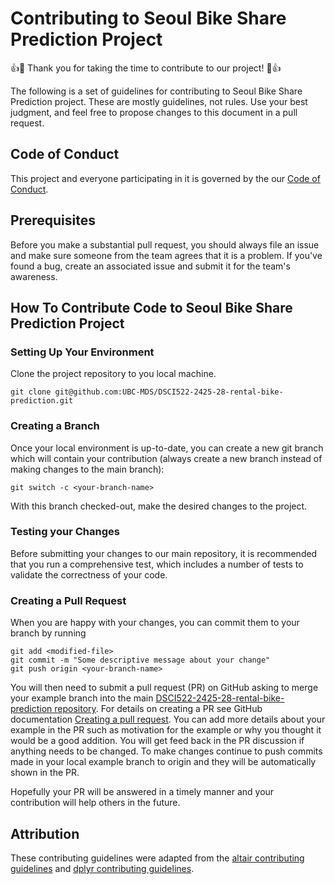 # Contributing to Seoul Bike Share Prediction Project

👍🎉 Thank you for taking the time to contribute to our project! 🎉👍

The following is a set of guidelines for contributing to Seoul Bike Share Prediction project. These are mostly guidelines, not rules. Use your best judgment, and feel free to propose changes to this document in a pull request.

## Code of Conduct

This project and everyone participating in it is governed by the our [Code of Conduct](https://github.com/UBC-MDS/DSCI522-2425-28-rental-bike-prediction/blob/main/CODE_OF_CONDUCT.md).

## Prerequisites

Before you make a substantial pull request, you should always file an issue and make sure someone from the team agrees that it is a problem. If you've found a bug, create an associated issue and submit it for the team's awareness.

## How To Contribute Code to Seoul Bike Share Prediction Project

### Setting Up Your Environment

Clone the project repository to you local machine. 
```
git clone git@github.com:UBC-MDS/DSCI522-2425-28-rental-bike-prediction.git
```

### Creating a Branch

Once your local environment is up-to-date, you can create a new git branch which will contain your contribution (always create a new branch instead of making changes to the main branch):

```
git switch -c <your-branch-name>
```

With this branch checked-out, make the desired changes to the project.

### Testing your Changes

Before submitting your changes to our main repository, it is recommended that you run a comprehensive test, which includes a number of tests to validate the correctness of your code.

### Creating a Pull Request

When you are happy with your changes, you can commit them to your branch by running
```
git add <modified-file>
git commit -m "Some descriptive message about your change"
git push origin <your-branch-name>
```

You will then need to submit a pull request (PR) on GitHub asking to merge your example branch into the main [DSCI522-2425-28-rental-bike-prediction repository](https://github.com/UBC-MDS/DSCI522-2425-28-rental-bike-prediction). For details on creating a PR see GitHub documentation [Creating a pull request](https://help.github.com/en/articles/creating-a-pull-request). You can add more details about your example in the PR such as motivation for the example or why you thought it would be a good addition. You will get feed back in the PR discussion if anything needs to be changed. To make changes continue to push commits made in your local example branch to origin and they will be automatically shown in the PR.

Hopefully your PR will be answered in a timely manner and your contribution will help others in the future.


## Attribution

These contributing guidelines were adapted from the [altair contributing guidelines](https://github.com/vega/altair/blob/main/CONTRIBUTING.md) and [dplyr contributing guidelines](https://github.com/tidyverse/dplyr/blob/master/.github/CONTRIBUTING.md).
